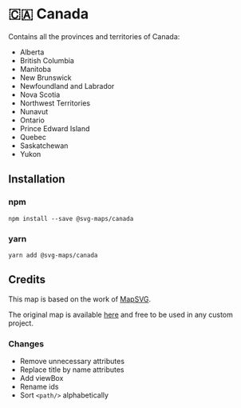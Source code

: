 # 🇨🇦 Canada

Contains all the provinces and territories of Canada:
* Alberta
* British Columbia
* Manitoba
* New Brunswick
* Newfoundland and Labrador
* Nova Scotia
* Northwest Territories
* Nunavut
* Ontario
* Prince Edward Island
* Quebec
* Saskatchewan
* Yukon

## Installation

### npm

`npm install --save @svg-maps/canada`

### yarn

`yarn add @svg-maps/canada`

## Credits

This map is based on the work of [MapSVG](https://mapsvg.com).

The original map is available [here](https://mapsvg.com/maps/canada) and free to be used in any custom project.

### Changes

* Remove unnecessary attributes
* Replace title by name attributes
* Add viewBox
* Rename ids
* Sort `<path/>` alphabetically
